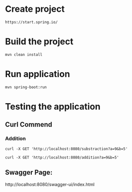 # Create project

``` 
https://start.spring.io/
```

# Build the project

``` 
mvn clean install
```

# Run application

``` 
mvn spring-boot:run
```

# Testing the application

## Curl Commend

### Addition
``` 
curl -X GET 'http://localhost:8080/substraction?a=9&b=5'

curl -X GET 'http://localhost:8080/addition?a=9&b=5'
```


## Swagger Page:
http://localhost:8080/swagger-ui/index.html
